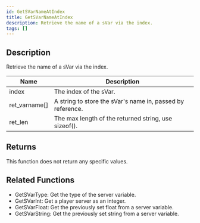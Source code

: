 ```yaml
---
id: GetSVarNameAtIndex
title: GetSVarNameAtIndex
description: Retrieve the name of a sVar via the index.
tags: []
---
```


<TagLinks />

## Description

Retrieve the name of a sVar via the index.


| Name | Description |
|------|-------------|
|index | The index of the sVar.|
|ret_varname[] | A string to store the sVar's name in, passed by reference.|
|ret_len | The max length of the returned string, use sizeof().|


## Returns

This function does not return any specific values.


## Related Functions


-  GetSVarType: Get the type of the server variable.
-  GetSVarInt: Get a player server as an integer.
-  GetSVarFloat: Get the previously set float from a server variable.
-  GetSVarString: Get the previously set string from a server variable.